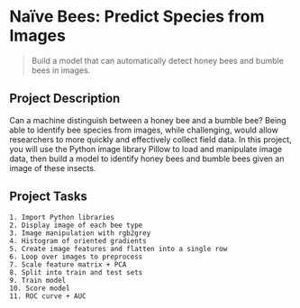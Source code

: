 # Naïve Bees: Predict Species from Images
> Build a model that can automatically detect honey bees and bumble bees in images.

## Project Description

Can a machine distinguish between a honey bee and a bumble bee? 
Being able to identify bee species from images, while challenging, would allow researchers to more quickly and effectively collect field data. 
In this project, you will use the Python image library Pillow to load and manipulate image data, then build a model to identify honey bees and bumble bees
given an image of these insects.


## Project Tasks

    1. Import Python libraries
    2. Display image of each bee type
    3. Image manipulation with rgb2grey
    4. Histogram of oriented gradients
    5. Create image features and flatten into a single row
    6. Loop over images to preprocess
    7. Scale feature matrix + PCA
    8. Split into train and test sets
    9. Train model
    10. Score model
    11. ROC curve + AUC
